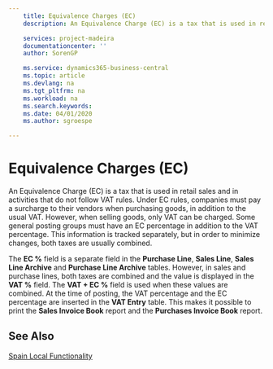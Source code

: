 ```yaml
---
    title: Equivalence Charges (EC)
    description: An Equivalence Charge (EC) is a tax that is used in retail sales and in activities that do not follow VAT rules. Under EC rules, companies must pay a surcharge to their vendors when purchasing goods, in addition to the usual VAT.

    services: project-madeira 
    documentationcenter: ''
    author: SorenGP

    ms.service: dynamics365-business-central
    ms.topic: article
    ms.devlang: na
    ms.tgt_pltfrm: na
    ms.workload: na
    ms.search.keywords:
    ms.date: 04/01/2020
    ms.author: sgroespe

---
```

# Equivalence Charges (EC)
An Equivalence Charge (EC) is a tax that is used in retail sales and in activities that do not follow VAT rules. Under EC rules, companies must pay a surcharge to their vendors when purchasing goods, in addition to the usual VAT. However, when selling goods, only VAT can be charged. Some general posting groups must have an EC percentage in addition to the VAT percentage. This information is tracked separately, but in order to minimize changes, both taxes are usually combined.  

The **EC %** field is a separate field in the **Purchase Line**, **Sales Line**, **Sales Line Archive** and **Purchase Line Archive** tables. However, in sales and purchase lines, both taxes are combined and the value is displayed in the **VAT %** field. The **VAT + EC %** field is used when these values are combined. At the time of posting, the VAT percentage and the EC percentage are inserted in the **VAT Entry** table. This makes it possible to print the **Sales Invoice Book** report and the **Purchases Invoice Book** report.  

## See Also  
[Spain Local Functionality](spain-local-functionality.md)
